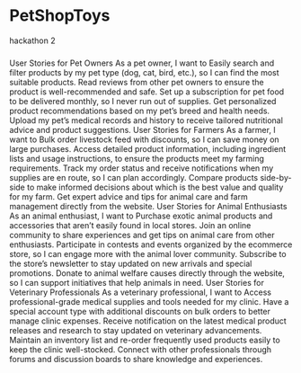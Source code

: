 # PetShopToys
hackathon 2

###
User Stories for Pet Owners
As a pet owner, I want to
Easily search and filter products by my pet type (dog, cat, bird, etc.), so I can find the most suitable products.
Read reviews from other pet owners to ensure the product is well-recommended and safe.
Set up a subscription for pet food to be delivered monthly, so I never run out of supplies.
Get personalized product recommendations based on my pet’s breed and health needs.
Upload my pet’s medical records and history to receive tailored nutritional advice and product suggestions.
User Stories for Farmers
As a farmer, I want to
Bulk order livestock feed with discounts, so I can save money on large purchases.
Access detailed product information, including ingredient lists and usage instructions, to ensure the products meet my farming requirements.
Track my order status and receive notifications when my supplies are en route, so I can plan accordingly.
Compare products side-by-side to make informed decisions about which is the best value and quality for my farm.
Get expert advice and tips for animal care and farm management directly from the website.
User Stories for Animal Enthusiasts
As an animal enthusiast, I want to
Purchase exotic animal products and accessories that aren’t easily found in local stores.
Join an online community to share experiences and get tips on animal care from other enthusiasts.
Participate in contests and events organized by the ecommerce store, so I can engage more with the animal lover community.
Subscribe to the store’s newsletter to stay updated on new arrivals and special promotions.
Donate to animal welfare causes directly through the website, so I can support initiatives that help animals in need.
User Stories for Veterinary Professionals
As a veterinary professional, I want to
Access professional-grade medical supplies and tools needed for my clinic.
Have a special account type with additional discounts on bulk orders to better manage clinic expenses.
Receive notification on the latest medical product releases and research to stay updated on veterinary advancements.
Maintain an inventory list and re-order frequently used products easily to keep the clinic well-stocked.
Connect with other professionals through forums and discussion boards to share knowledge and experiences.
